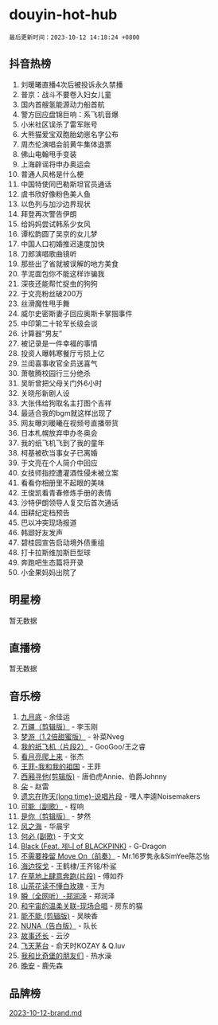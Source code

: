 # douyin-hot-hub

`最后更新时间：2023-10-12 14:18:24 +0800`

## 抖音热榜

1. 刘暖曦直播4次后被投诉永久禁播
1. 普京：战斗不要卷入妇女儿童
1. 国内首艘氢能源动力船首航
1. 警方回应盘锦巨响：系飞机音爆
1. 小米社区误杀了雷军账号
1. 大熊猫爱宝双胞胎幼崽名字公布
1. 周杰伦演唱会前黄牛集体退票
1. 佛山电翰甩手变装
1. 上海辟谣将申办奥运会
1. 普通人风格是什么梗
1. 中国特使同巴勒斯坦官员通话
1. 虞书欣好像粉色美人鱼
1. 以色列与加沙边界现状
1. 拜登再次警告伊朗
1. 给妈妈尝试韩系少女风
1. 谭松韵圆了吴京的女儿梦
1. 中国人口初婚推迟速度加快
1. 刀郎演唱歌曲镜听
1. 那些出了省就被误解的地方美食
1. 芋泥面包你不能这样诈骗我
1. 深夜还能帮忙捉虫的狗狗
1. 于文亮粉丝破200万
1. 丝滑魔性甩手舞
1. 威尔史密斯妻子回应奥斯卡掌掴事件
1. 中印第二十轮军长级会谈
1. 计算器“男友”
1. 被记录是一件幸福的事情
1. 投资人曝韩寒餐厅亏损上亿
1. 兰闺喜事收官全员送喜气
1. 萧敬腾校园行三分绝杀
1. 吴昕曾把父母关门外6小时
1. 关晓彤新剧人设
1. 大张伟给狗取名主打图个吉祥
1. 最适合我的bgm就这样出现了
1. 网友曝刘暖曦在视频号直播带货
1. 日本札幌放弃申办冬奥会
1. 我的纸飞机飞到了我的童年
1. 柯基被砍当事女子已离婚
1. 于文亮在个人简介中回应
1. 女技师指控遭灌酒性侵未被立案
1. 看看你相册里不起眼的美味
1. 王俊凯看青春修炼手册的表情
1. 沙特伊朗领导人复交后首次通话
1. 田耕纪定档预告
1. 巴以冲突现场报道
1. 韩颋好友发声
1. 碧桂园宣告启动境外债重组
1. 打卡拉斯维加斯巨型球
1. 奔跑吧生态篇将开录
1. 小金果妈妈出院了

## 明星榜

暂无数据

## 直播榜

暂无数据

## 音乐榜

1. [九月底](https://sf6-cdn-tos.douyinstatic.com/obj/tos-cn-ve-2774/oMfewG4PDTFhF8iz3OGQ7ABH5i6fCgnMaoCbzZ) - 余佳运
1. [万疆（剪辑版）](https://sf6-cdn-tos.douyinstatic.com/obj/tos-cn-ve-2774/ooG7oVgFlDTelKCjCsTTobQvbdtj1BBQXnfZd8) - 李玉刚
1. [梦游（1.2倍甜蜜版）](https://sf6-cdn-tos.douyinstatic.com/obj/tos-cn-ve-2774/o4gyAUm8hwufoEABmwVIiQtHsFuGzAEEWtNMzo) - 补菜Nveg
1. [我的纸飞机（片段2）](https://sf6-cdn-tos.douyinstatic.com/obj/tos-cn-ve-2774/oM2ZrKcg2CD5AeRB2gkeXOFB1IxAGJdZPazYHf) - GooGoo/王之睿
1. [看月亮爬上来](https://sf3-cdn-tos.douyinstatic.com/obj/tos-cn-ve-2774/356c324112764016b25295e535f2daf0) - 张杰
1. [王菲-我和我的祖国](https://sf3-cdn-tos.douyinstatic.com/obj/tos-cn-ve-2774/3ef0f373017541e18566595c96123cab) - 王菲
1. [西厢寻他(剪辑版)](https://sf6-cdn-tos.douyinstatic.com/obj/tos-cn-ve-2774/oUsAVfAQKlRNxEv5qxvIB8o5qmIWUcXbzJKJhw) - 唐伯虎Annie、伯爵Johnny
1. [朵](https://sf6-cdn-tos.douyinstatic.com/obj/tos-cn-ve-2774/932f5bdfcd7c47b880525e92ab8a4999) - 赵雷
1. [遗忘在昨天(long time)-说唱片段](https://sf6-cdn-tos.douyinstatic.com/obj/tos-cn-ve-2774/oIynqctDJIzUJY3Q2CeIFe5nA2gC7DS2bfZamd) - 嘿人李逵Noisemakers
1. [可能（副歌）](https://sf3-cdn-tos.douyinstatic.com/obj/tos-cn-ve-2774/cde1731888894259b333569393c2fb51) - 程响
1. [是你（剪辑版）](https://sf3-cdn-tos.douyinstatic.com/obj/tos-cn-ve-2774/46019dae783c4c969944217fe1cfafc4) - 梦然
1. [风之海](https://sf3-cdn-tos.douyinstatic.com/obj/tos-cn-ve-2774/oInqZ2gFbCQvB6wZNnZlJpBcfDBQ8t1e1XwYAi) - 华晨宇
1. [何必 (副歌)](https://sf6-cdn-tos.douyinstatic.com/obj/tos-cn-ve-2774/okuRVVnhXysQOM6IEAfyBsgzwvoF7Az6tNiWDB) - 于文文
1. [Black (Feat. 제니 of BLACKPINK)](https://sf3-cdn-tos.douyinstatic.com/obj/tos-cn-ve-2774/2eb92e2debbe4fe0a552bc099aef7f28) - G-Dragon
1. [不需要挽留 Move On（前奏）](https://sf3-cdn-tos.douyinstatic.com/obj/tos-cn-ve-2774/ooCBhgCCkF4nExzQL9WZSUbitfA8IsDkgQIYhe) - Mr.16罗隽永&SimYee陈芯怡
1. [海边探戈](https://sf3-cdn-tos.douyinstatic.com/obj/tos-cn-ve-2774/os9gE0VQCGqt6VQkZDyBBYvfSDY0QFe3vVmubn) - 王鹤棣/王齐铭/朴鲨
1. [在草地上肆意奔跑(片段)](https://sf6-cdn-tos.douyinstatic.com/obj/tos-cn-ve-2774/8831d494742f45dabdfa8adb8b817259) - 傅如乔
1. [山茶花读不懂白玫瑰](https://sf6-cdn-tos.douyinstatic.com/obj/tos-cn-ve-2774/osfn8B7DktrRHEPJgPCfDbw7QDQEkwC16BxZg9) - 王为
1. [瞬（全网听）-郑润泽](https://sf3-cdn-tos.douyinstatic.com/obj/tos-cn-ve-2774/o4Vb9eJZClCZTnRQYy0BRSeHGrDtrkrQgIBvQt) - 郑润泽
1. [和宇宙的温柔关联-现场合唱](https://sf6-cdn-tos.douyinstatic.com/obj/tos-cn-ve-2774/o0hONGDYQBgk0e5bqDeQOonVmncA6tC2nBwZLT) - 房东的猫
1. [能不能 (剪辑版)](https://sf3-cdn-tos.douyinstatic.com/obj/tos-cn-ve-2774/fc4a6c45b4a34277ba4088e1d7fdff98) - 吴映香
1. [NUNA（告白版）](https://sf6-cdn-tos.douyinstatic.com/obj/tos-cn-ve-2774/a65828cbd8ce41a78a430a58b49f4feb) - 队长
1. [故事还长](https://sf6-cdn-tos.douyinstatic.com/obj/tos-cn-ve-2774/30a26758c8594f0ab81ac675c33ee2c5) - 云汐
1. [飞天茅台](https://sf6-cdn-tos.douyinstatic.com/obj/tos-cn-ve-2774/o4GhTV5kIuMWmC2Ai1WzNglssgBfQaqQCSLxUU) - 俞天时KOZAY & Q.luv
1. [我和比奇堡的朋友们](https://sf3-cdn-tos.douyinstatic.com/obj/tos-cn-ve-2774/f0505db981ea4a6d91453a15924a82aa) - 热水澡
1. [晚安](https://sf6-cdn-tos.douyinstatic.com/obj/tos-cn-ve-2774/a724c5e224464218839820f4e4fd632f) - 鹿先森

## 品牌榜

[2023-10-12-brand.md](2023-10-12-brand.md)
